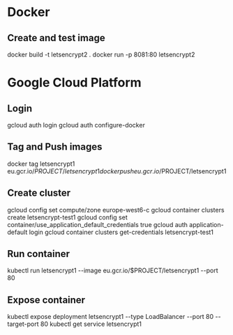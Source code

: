 # Docker
## Create and test image

docker build -t letsencrypt2 .
docker run -p 8081:80 letsencrypt2

# Google Cloud Platform
## Login

gcloud auth login
gcloud auth configure-docker

## Tag and Push images

docker tag letsencrypt1 eu.gcr.io/$PROJECT/letsencrypt1
docker push eu.gcr.io/$PROJECT/letsencrypt1

## Create cluster

gcloud config set compute/zone europe-west6-c
gcloud container clusters create letsencrypt-test1
gcloud config set container/use_application_default_credentials true
gcloud auth application-default login
gcloud container clusters get-credentials letsencrypt-test1

## Run container

kubectl run letsencrypt1 --image eu.gcr.io/$PROJECT/letsencrypt1 --port 80


## Expose container

kubectl expose deployment letsencrypt1 --type LoadBalancer --port 80 --target-port 80
kubectl get service letsencrypt1

